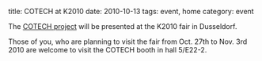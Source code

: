 title: COTECH at K2010
date: 2010-10-13 
tags: event, home
category: event

The [COTECH project](/node/18) will be presented at the K2010 fair in Dusseldorf.
<!--break-->
Those of you, who are planning to visit the fair from Oct. 27th to Nov. 3rd 2010 are welcome to visit the COTECH booth in hall 5/E22-2.